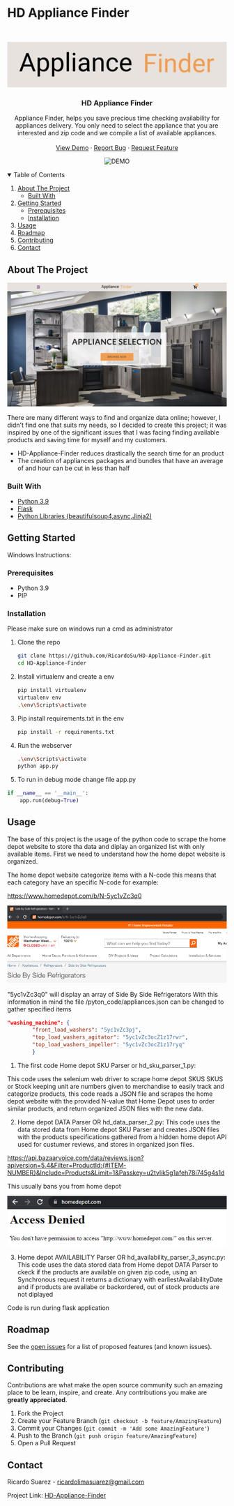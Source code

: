 # HD Appliance Finder

<!-- PROJECT LOGO -->
<br />
<p align="center">
  <img src="https://github.com/RicardoSu/HD-Appliance-Finder/blob/main/static/images/mini_logo.png" alt="Title">

  <h3 align="center">HD Appliance Finder</h3>

  <p align="center">
        Appliance Finder, helps you save precious time checking availability for appliances delivery.
        You only need to select the appliance that you are interested and zip code and we compile a list of available appliances.
   <br />
   <br />
  <a href="https://github.com/RicardoSu/HD-Appliance-Finder/blob/main/static/images/demo.gif">View Demo</a>
  ·
  <a href="https://github.com/RicardoSu/HD-Appliance-Finder/issues">Report Bug</a>
  ·
  <a href="https://github.com/RicardoSu/HD-Appliance-Finder/issues">Request Feature</a>
	
  <p align="center">
   <img src="https://github.com/RicardoSu/HD-Appliance-Finder/blob/main/static/images/demo.gif" alt="DEMO">
  </p>
</p>



<!-- TABLE OF CONTENTS -->
<details open="open">
  <summary>Table of Contents</summary>
  <ol>
    <li>
      <a href="#about-the-project">About The Project</a>
      <ul>
        <li><a href="#built-with">Built With</a></li>
      </ul>
    </li>
    <li>
      <a href="#getting-started">Getting Started</a>
      <ul>
        <li><a href="#prerequisites">Prerequisites</a></li>
        <li><a href="#installation">Installation</a></li>
      </ul>
    </li>
    <li><a href="#usage">Usage</a></li>
    <li><a href="#roadmap">Roadmap</a></li>
    <li><a href="#contributing">Contributing</a></li>
    <li><a href="#contact">Contact</a></li>
  </ol>
</details>



<!-- ABOUT THE PROJECT -->
## About The Project

<img src="https://github.com/RicardoSu/HD-Appliance-Finder/blob/main/static/images/Logo.png" alt="DEMO">

There are many different ways to find and organize data online; however, I didn't find one that suits my needs, so I decided to create this project; it was inspired by one of the significant issues that I was facing finding available products and saving time for myself and my customers.

* HD-Appliance-Finder reduces drastically the search time for an product
* The creation of appliances packages and bundles that have an average of and hour can be cut in less than half

### Built With

* [Python 3.9](https://www.python.org/downloads/release/python-390/)
* [Flask](https://flask.palletsprojects.com/en/2.0.x/)
* [Python Libraries (beautifulsoup4,async,Jinja2)](https://github.com/RicardoSu/HD-Appliance-Finder/blob/main/requirements.txt)


<!-- GETTING STARTED -->
## Getting Started

Windows Instructions:

### Prerequisites

* Python 3.9
* PIP

### Installation

Please make sure on windows run a cmd as administrator

1. Clone the repo
   ```sh
   git clone https://github.com/RicardoSu/HD-Appliance-Finder.git
   cd HD-Appliance-Finder
   ```
3. Install virtualenv and create a env
   ```sh
   pip install virtualenv
   virtualenv env
   .\env\Scripts\activate
   ```
4. Pip install requirements.txt in the env
   ```sh
   pip install -r requirements.txt
   ```
5. Run the webserver
   ```sh
   .\env\Scripts\activate
   python app.py
   ```
6. To run in debug mode change file app.py
```python
if __name__ == '__main__':
    app.run(debug=True)
```

<!-- USAGE EXAMPLES -->
## Usage

The base of this project is the usage of the python code to scrape the home depot website to
store tha data and diplay an organized list with only available items. First we need to understand how
the home depot website is organized.

The home depot website categorize items with a N-code this means that each category have an specific N-code for example:

https://www.homedepot.com/b/N-5yc1vZc3q0

<img src="static/images/N-code.png" alt="Logo">

"5yc1vZc3q0" will display an array of Side By Side Refrigerators
With this information in mind the file /pyton_code/appliances.json can be changed to gather specified items

```json
"washing_machine": {
		"front_load_washers": "5yc1vZc3pj",
		"top_load_washers_agitator": "5yc1vZc3ocZ1z17rwr",
		"top_load_washers_impeller": "5yc1vZc3ocZ1z17ryq"
        }

```

1. The first code Home depot SKU Parser or hd_sku_parser_1.py:


This code uses the selenium web driver to scrape home depot SKUS
SKUS or Stock keeping unit are numbers given to merchandise to
easily track and categorize products, this code reads a JSON file
and scrapes the home depot website with the provided N-value that Home
Depot uses to order similar products, and return organized JSON files
 with the new data.
 
 
 2. Home depot DATA Parser OR hd_data_parser_2.py:
This code uses the data stored data from Home depot SKU Parser
and creates JSON files with the products specifications gathered from a 
hidden home depot API used for custumer reviews, and
stores in organized json files.

https://api.bazaarvoice.com/data/reviews.json?apiversion=5.4&Filter=ProductId:{#ITEM-NUMBER}&Include=Products&Limit=1&Passkey=u2tvlik5g1afeh78i745g4s1d

This usually bans you from home depot

<img src="static/images/ban.png" alt="Logo">

3. Home depot AVAILABILITY Parser OR hd_availability_parser_3_async.py:
This code uses the data stored data from Home depot DATA Parser
to ckeck if the products are available on given zip code, using an Synchronous request it
returns a dictionary with earliestAvailabilityDate and if products
are availabe or backordered, out of stock products are not diplayed

Code is run during flask application





<!-- ROADMAP -->


## Roadmap

See the [open issues](https://github.com/RicardoSu/HD-Appliance-Finder/issues) for a list of proposed features (and known issues).



<!-- CONTRIBUTING -->
## Contributing

Contributions are what make the open source community such an amazing place to be learn, inspire, and create. Any contributions you make are **greatly appreciated**.

1. Fork the Project
2. Create your Feature Branch (`git checkout -b feature/AmazingFeature`)
3. Commit your Changes (`git commit -m 'Add some AmazingFeature'`)
4. Push to the Branch (`git push origin feature/AmazingFeature`)
5. Open a Pull Request




<!-- CONTACT -->
## Contact

Ricardo Suarez - ricardolimasuarez@gmail.com

Project Link: [HD-Appliance-Finder](https://github.com/RicardoSu/HD-Appliance-Finder/)
				    
